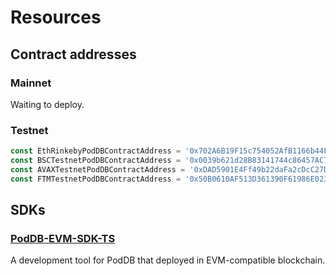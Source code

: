 # Resources

## Contract addresses

### Mainnet

Waiting to deploy.

### Testnet
```typescript
const EthRinkebyPodDBContractAddress = '0x702A6B19F15c754052AfB1166b44Fa04265EB140';
const BSCTestnetPodDBContractAddress = '0x0039b621d28B83141744c86457AC75A844f7F139';
const AVAXTestnetPodDBContractAddress = '0xDAD5901E4Ff49b22daFa2cDcC27D6bc595D51DDA';
const FTMTestnetPodDBContractAddress = '0x50B0610AF513D361390F61986E023c881Be2c21D';
```

## SDKs

### [PodDB-EVM-SDK-TS](build/poddb_evm_sdk_ts.md)
A development tool for PodDB that deployed in EVM-compatible blockchain.
